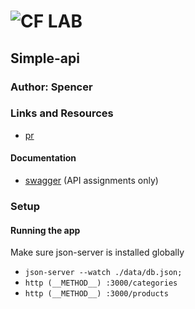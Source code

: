 ![CF](http://i.imgur.com/7v5ASc8.png) LAB
=================================================

## Simple-api

### Author: Spencer

### Links and Resources
* [pr](https://github.com/401-advanced-js/simple-api/pull/1)

#### Documentation
* [swagger](https://app.swaggerhub.com/apis/shiratap/SimpleApi/1.0.0) (API assignments only)

### Setup

#### Running the app
Make sure json-server is installed globally
* `json-server --watch ./data/db.json;`
* `http (__METHOD__) :3000/categories`
* `http (__METHOD__) :3000/products`
  
